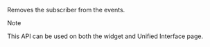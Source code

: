 Removes the subscriber from the events.

> [!Note]
> This API can be used on both the widget and Unified Interface page.
